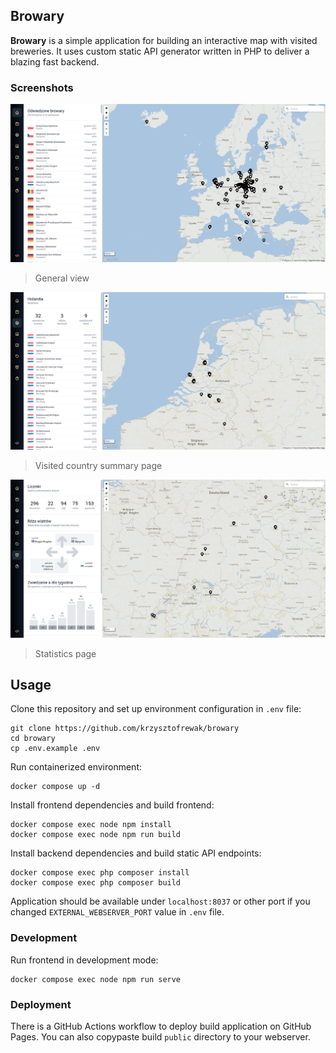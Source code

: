 ## Browary
**Browary** is a simple application for building an interactive map with visited breweries. It uses custom static API generator written in PHP to deliver a blazing fast backend. 

### Screenshots
![](./screenshot01.png)
> General view

![](./screenshot02.png)
> Visited country summary page

![](./screenshot03.png)
> Statistics page

## Usage
Clone this repository and set up environment configuration in `.env` file:
```
git clone https://github.com/krzysztofrewak/browary
cd browary
cp .env.example .env
```

Run containerized environment:
```
docker compose up -d
```

Install frontend dependencies and build frontend:
```
docker compose exec node npm install
docker compose exec node npm run build
```

Install backend dependencies and build static API endpoints:
```
docker compose exec php composer install
docker compose exec php composer build
```

Application should be available under `localhost:8037` or other port if you changed `EXTERNAL_WEBSERVER_PORT` value in `.env` file.


### Development
Run frontend in development mode:
```
docker compose exec node npm run serve
```

### Deployment
There is a GitHub Actions workflow to deploy build application on GitHub Pages. You can also copypaste build `public` directory to your webserver.
